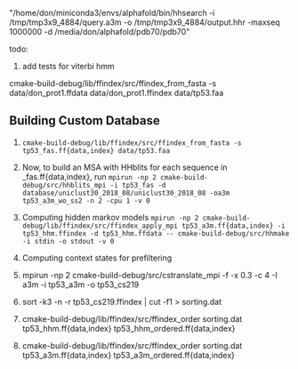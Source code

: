 "/home/don/miniconda3/envs/alphafold/bin/hhsearch -i /tmp/tmp3x9_4884/query.a3m -o /tmp/tmp3x9_4884/output.hhr -maxseq
1000000 -d /media/don/alphafold/pdb70/pdb70"

todo:

1. add tests for viterbi hmm

cmake-build-debug/lib/ffindex/src/ffindex_from_fasta -s data/don_prot1.ffdata data/don_prot1.ffindex data/tp53.faa

## Building Custom Database

1. `cmake-build-debug/lib/ffindex/src/ffindex_from_fasta -s tp53_fas.ff{data,index} data/tp53.faa`

2. Now, to build an MSA with HHblits for each sequence in <db>_fas.ff{data,index}, run
   `mpirun -np 2 cmake-build-debug/src/hhblits_mpi -i tp53_fas -d database/uniclust30_2018_08/uniclust30_2018_08 -oa3m
   tp53_a3m_wo_ss2 -n 2 -cpu 1 -v 0`

3. Computing hidden markov models
   `mpirun -np 2 cmake-build-debug/lib/ffindex/src/ffindex_apply_mpi tp53_a3m.ff{data,index} -i tp53_hhm.ffindex -d tp53_hhm.ffdata -- cmake-build-debug/src/hhmake -i stdin -o stdout -v 0`

4. Computing context states for prefiltering

5. mpirun -np 2 cmake-build-debug/src/cstranslate_mpi -f -x 0.3 -c 4 -I a3m -i tp53_a3m -o tp53_cs219

6. sort -k3 -n -r tp53_cs219.ffindex | cut -f1 > sorting.dat
7. cmake-build-debug/lib/ffindex/src/ffindex_order sorting.dat tp53_hhm.ff{data,index} tp53_hhm_ordered.ff{data,index}
8. cmake-build-debug/lib/ffindex/src/ffindex_order sorting.dat tp53_a3m.ff{data,index} tp53_a3m_ordered.ff{data,index}

